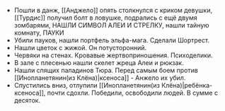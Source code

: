 * Пошли в данж, [[Анджело]] опять столкнулся с криком девушки, [[Турдис]] получил болт в ловушке, подрались с ещё двумя зомбарями, НАШЛИ СИМВОЛ АЛЕИ И СТРЕЛКУ, нашли тайную комнату, ПАУКИ
* Убили пауков, нашли портфель эльфа-мага. Сделали Шортрест.
* Нашли цветок с жижой. Он потусторонний.
* Червяки на стенах. Кровавые жертвоприношения. Психоделики.
* В зале с плесенью нашли скелет жреца Алеи и рюкзак.
* Нашли спящих паладинов Тюра. Перед самым боем против [[Инопланетянин(из Клёна)|ксеноса]] - Анжело их убил.
* Спустились вниз, отлупили [[Инопланетянин(из Клёна)|ребёнка-ксеноса]], почти сдохли. Победили, освободили людей. В сумме с десяток.